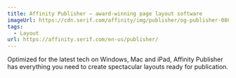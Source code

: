 ```yaml
---
title: Affinity Publisher – award-winning page layout software
imageUrl: https://cdn.serif.com/affinity/img/publisher/og-publisher-080820220738.png
tags:
  - Layout
url: https://affinity.serif.com/en-us/publisher/
---
```


Optimized for the latest tech on Windows, Mac and iPad, Affinity Publisher has everything you need to create spectacular layouts ready for publication.
